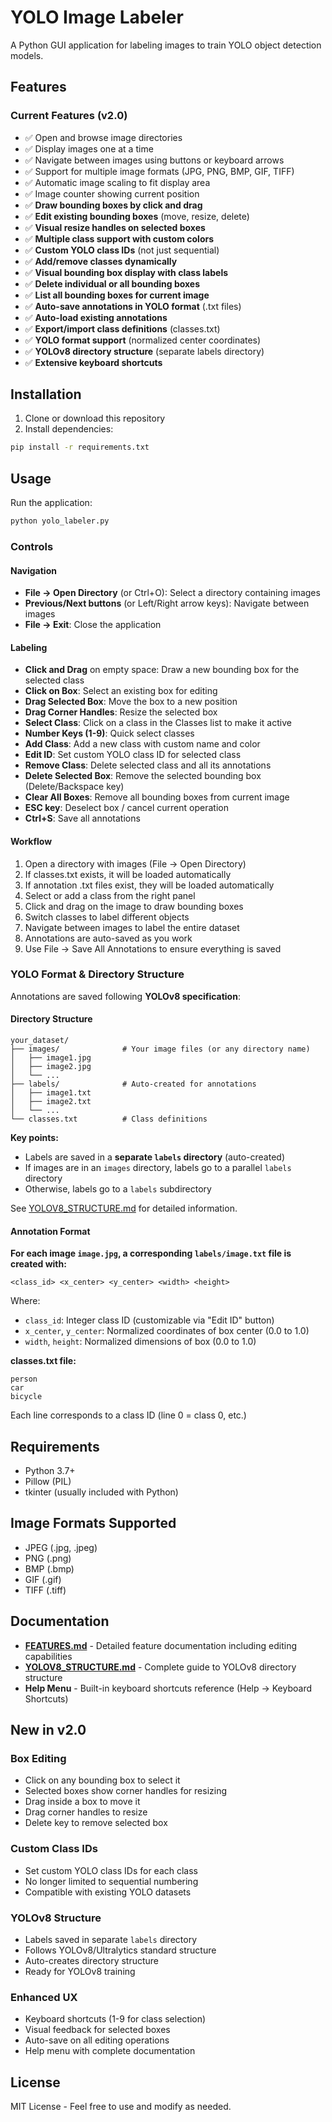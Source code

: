 # YOLO Image Labeler

A Python GUI application for labeling images to train YOLO object detection models.

## Features

### Current Features (v2.0)
- ✅ Open and browse image directories
- ✅ Display images one at a time
- ✅ Navigate between images using buttons or keyboard arrows
- ✅ Support for multiple image formats (JPG, PNG, BMP, GIF, TIFF)
- ✅ Automatic image scaling to fit display area
- ✅ Image counter showing current position
- ✅ **Draw bounding boxes by click and drag**
- ✅ **Edit existing bounding boxes** (move, resize, delete)
- ✅ **Visual resize handles on selected boxes**
- ✅ **Multiple class support with custom colors**
- ✅ **Custom YOLO class IDs** (not just sequential)
- ✅ **Add/remove classes dynamically**
- ✅ **Visual bounding box display with class labels**
- ✅ **Delete individual or all bounding boxes**
- ✅ **List all bounding boxes for current image**
- ✅ **Auto-save annotations in YOLO format** (.txt files)
- ✅ **Auto-load existing annotations**
- ✅ **Export/import class definitions** (classes.txt)
- ✅ **YOLO format support** (normalized center coordinates)
- ✅ **YOLOv8 directory structure** (separate labels directory)
- ✅ **Extensive keyboard shortcuts**

## Installation

1. Clone or download this repository
2. Install dependencies:

```bash
pip install -r requirements.txt
```

## Usage

Run the application:

```bash
python yolo_labeler.py
```

### Controls

#### Navigation
- **File → Open Directory** (or Ctrl+O): Select a directory containing images
- **Previous/Next buttons** (or Left/Right arrow keys): Navigate between images
- **File → Exit**: Close the application

#### Labeling
- **Click and Drag** on empty space: Draw a new bounding box for the selected class
- **Click on Box**: Select an existing box for editing
- **Drag Selected Box**: Move the box to a new position
- **Drag Corner Handles**: Resize the selected box
- **Select Class**: Click on a class in the Classes list to make it active
- **Number Keys (1-9)**: Quick select classes
- **Add Class**: Add a new class with custom name and color
- **Edit ID**: Set custom YOLO class ID for selected class
- **Remove Class**: Delete selected class and all its annotations
- **Delete Selected Box**: Remove the selected bounding box (Delete/Backspace key)
- **Clear All Boxes**: Remove all bounding boxes from current image
- **ESC key**: Deselect box / cancel current operation
- **Ctrl+S**: Save all annotations

#### Workflow
1. Open a directory with images (File → Open Directory)
2. If classes.txt exists, it will be loaded automatically
3. If annotation .txt files exist, they will be loaded automatically
4. Select or add a class from the right panel
5. Click and drag on the image to draw bounding boxes
6. Switch classes to label different objects
7. Navigate between images to label the entire dataset
8. Annotations are auto-saved as you work
9. Use File → Save All Annotations to ensure everything is saved

### YOLO Format & Directory Structure

Annotations are saved following **YOLOv8 specification**:

#### Directory Structure
```
your_dataset/
├── images/              # Your image files (or any directory name)
│   ├── image1.jpg
│   ├── image2.jpg
│   └── ...
├── labels/              # Auto-created for annotations
│   ├── image1.txt
│   ├── image2.txt
│   └── ...
└── classes.txt          # Class definitions
```

**Key points:**
- Labels are saved in a **separate `labels` directory** (auto-created)
- If images are in an `images` directory, labels go to a parallel `labels` directory
- Otherwise, labels go to a `labels` subdirectory

See [YOLOV8_STRUCTURE.md](YOLOV8_STRUCTURE.md) for detailed information.

#### Annotation Format

**For each image `image.jpg`, a corresponding `labels/image.txt` file is created with:**
```
<class_id> <x_center> <y_center> <width> <height>
```

Where:
- `class_id`: Integer class ID (customizable via "Edit ID" button)
- `x_center`, `y_center`: Normalized coordinates of box center (0.0 to 1.0)
- `width`, `height`: Normalized dimensions of box (0.0 to 1.0)

**classes.txt file:**
```
person
car
bicycle
```

Each line corresponds to a class ID (line 0 = class 0, etc.)

## Requirements

- Python 3.7+
- Pillow (PIL)
- tkinter (usually included with Python)

## Image Formats Supported

- JPEG (.jpg, .jpeg)
- PNG (.png)
- BMP (.bmp)
- GIF (.gif)
- TIFF (.tiff)

## Documentation

- **[FEATURES.md](FEATURES.md)** - Detailed feature documentation including editing capabilities
- **[YOLOV8_STRUCTURE.md](YOLOV8_STRUCTURE.md)** - Complete guide to YOLOv8 directory structure
- **Help Menu** - Built-in keyboard shortcuts reference (Help → Keyboard Shortcuts)

## New in v2.0

### Box Editing
- Click on any bounding box to select it
- Selected boxes show corner handles for resizing
- Drag inside a box to move it
- Drag corner handles to resize
- Delete key to remove selected box

### Custom Class IDs
- Set custom YOLO class IDs for each class
- No longer limited to sequential numbering
- Compatible with existing YOLO datasets

### YOLOv8 Structure
- Labels saved in separate `labels` directory
- Follows YOLOv8/Ultralytics standard structure
- Auto-creates directory structure
- Ready for YOLOv8 training

### Enhanced UX
- Keyboard shortcuts (1-9 for class selection)
- Visual feedback for selected boxes
- Auto-save on all editing operations
- Help menu with complete documentation

## License

MIT License - Feel free to use and modify as needed.

